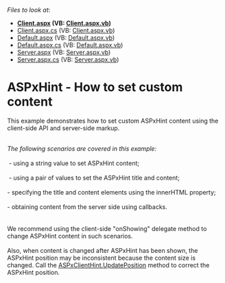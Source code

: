 <!-- default file list -->
*Files to look at*:

* **[Client.aspx](./CS/Client.aspx) (VB: [Client.aspx.vb](./VB/Client.aspx.vb))**
* [Client.aspx.cs](./CS/Client.aspx.cs) (VB: [Client.aspx.vb](./VB/Client.aspx.vb))
* [Default.aspx](./CS/Default.aspx) (VB: [Default.aspx.vb](./VB/Default.aspx.vb))
* [Default.aspx.cs](./CS/Default.aspx.cs) (VB: [Default.aspx.vb](./VB/Default.aspx.vb))
* [Server.aspx](./CS/Server.aspx) (VB: [Server.aspx.vb](./VB/Server.aspx.vb))
* [Server.aspx.cs](./CS/Server.aspx.cs) (VB: [Server.aspx.vb](./VB/Server.aspx.vb))
<!-- default file list end -->
# ASPxHint - How to set custom content


<p>This example demonstrates how to set custom ASPxHint content using the client-side API and server-side markup.</p>
<p><br><em>The following scenarios are covered in this example:</em><br><br> - using a string value to set ASPxHint content; <br><br> - using a pair of values to set the ASPxHint title and content;<br><br>- specifying the title and content elements using the innerHTML property;<br><br>- obtaining content from the server side using callbacks.<br><br><br>We recommend using the client-side "onShowing" delegate method to change ASPxHint content in such scenarios.<br><br>Also, when content is changed after ASPxHint has been shown, the ASPxHint position may be inconsistent because the content size is changed. Call the <a href="https://documentation.devexpress.com/#AspNet/DevExpressWebScriptsASPxClientHint_UpdatePositiontopic">ASPxClientHint.UpdatePosition</a> method to correct the ASPxHint position.</p>

<br/>


